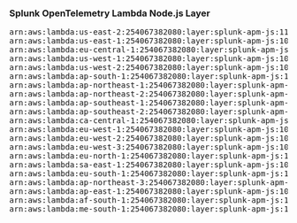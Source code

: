 <h3>Splunk OpenTelemetry Lambda Node.js Layer</h3>

<pre>
arn:aws:lambda:us-east-2:254067382080:layer:splunk-apm-js:114
arn:aws:lambda:us-east-1:254067382080:layer:splunk-apm-js:10
arn:aws:lambda:eu-central-1:254067382080:layer:splunk-apm-js:10
arn:aws:lambda:us-west-1:254067382080:layer:splunk-apm-js:10
arn:aws:lambda:us-west-2:254067382080:layer:splunk-apm-js:10
arn:aws:lambda:ap-south-1:254067382080:layer:splunk-apm-js:10
arn:aws:lambda:ap-northeast-1:254067382080:layer:splunk-apm-js:10
arn:aws:lambda:ap-northeast-2:254067382080:layer:splunk-apm-js:10
arn:aws:lambda:ap-southeast-1:254067382080:layer:splunk-apm-js:10
arn:aws:lambda:ap-southeast-2:254067382080:layer:splunk-apm-js:10
arn:aws:lambda:ca-central-1:254067382080:layer:splunk-apm-js:10
arn:aws:lambda:eu-west-1:254067382080:layer:splunk-apm-js:10
arn:aws:lambda:eu-west-2:254067382080:layer:splunk-apm-js:10
arn:aws:lambda:eu-west-3:254067382080:layer:splunk-apm-js:10
arn:aws:lambda:eu-north-1:254067382080:layer:splunk-apm-js:10
arn:aws:lambda:sa-east-1:254067382080:layer:splunk-apm-js:10
arn:aws:lambda:eu-south-1:254067382080:layer:splunk-apm-js:10
arn:aws:lambda:ap-northeast-3:254067382080:layer:splunk-apm-js:10
arn:aws:lambda:ap-east-1:254067382080:layer:splunk-apm-js:10
arn:aws:lambda:af-south-1:254067382080:layer:splunk-apm-js:10
arn:aws:lambda:me-south-1:254067382080:layer:splunk-apm-js:10
</pre>
